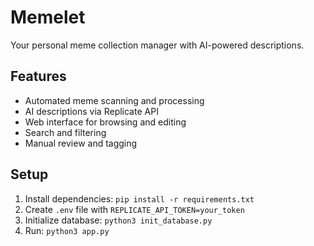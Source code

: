 # Memelet

Your personal meme collection manager with AI-powered descriptions.

## Features
- Automated meme scanning and processing
- AI descriptions via Replicate API
- Web interface for browsing and editing
- Search and filtering
- Manual review and tagging

## Setup
1. Install dependencies: `pip install -r requirements.txt`
2. Create `.env` file with `REPLICATE_API_TOKEN=your_token`
3. Initialize database: `python3 init_database.py`
4. Run: `python3 app.py`